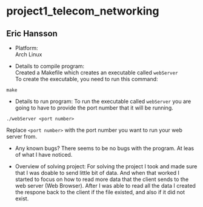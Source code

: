 # project1_telecom_networking


## **Eric Hansson**

- Platform:<br>
Arch Linux

- Details to compile program:<br>
Created a Makefile which creates an executable called `webServer`<br>
To create the executable, you need to run this command:<br>
```
make
```

- Details to run program: 
To run the executable called `webServer` you are going to have to provide the port number that it will be running.
```
./webServer <port number>
```
Replace `<port number>` with the port number you want to run your web server from.

- Any known bugs?
There seems to be no bugs with the program. At leas of what I have noticed. <br>

- Overview of solving project:
For solving the project I took and made sure that I was doable to send little bit of data. And when that worked
I started to focus on how to read more data that the client sends to the web server (Web Browser). After I was
able to read all the data I created the respone back to the client if the file existed, and also if it did not 
exist.
